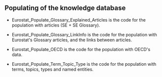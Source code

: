 
## Populating of the knowledge database

-   Eurostat_Populate_Glossary_Explained_Articles is the code for the population with articles (SE + SE Glossary).

-   Eurostat_Populate_Glossary_LinkInfo is the code for the population with Eurostat's Glossary articles, and the links between articles.

-   Eurostat_Populate_OECD is the code for the population with ΟECD's data.

-   Eurostat_Populate_Term_Topic_Type is the code for the population with terms, topics, types and named entities.
